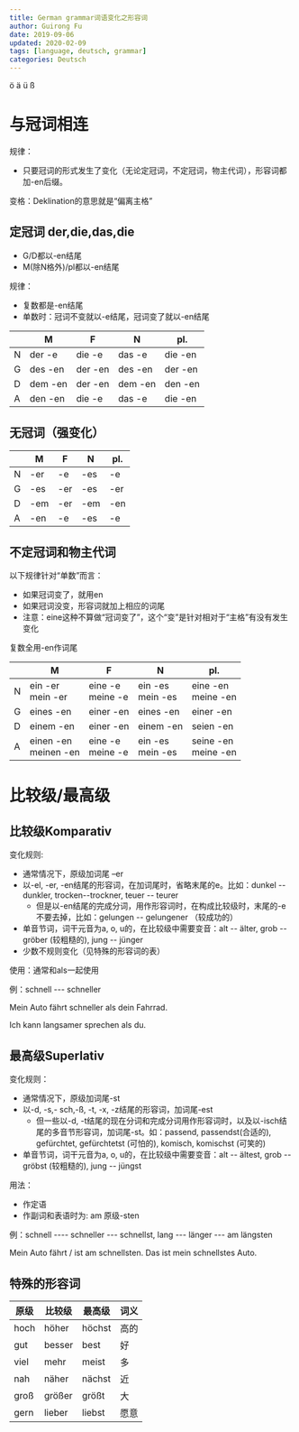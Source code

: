 ```yaml
---
title: German grammar词语变化之形容词
author: Guirong Fu
date: 2019-09-06
updated: 2020-02-09
tags: [language, deutsch, grammar]
categories: Deutsch
---
```


ö ä ü ß

# 与冠词相连

规律：

- 只要冠词的形式发生了变化（无论定冠词，不定冠词，物主代词），形容词都加-en后缀。

变格：Deklination的意思就是“偏离主格”

## 定冠词 der,die,das,die

- G/D都以-en结尾
- M(除N格外)/pl都以-en结尾

规律：

- 复数都是-en结尾
- 单数时：冠词不变就以-e结尾，冠词变了就以-en结尾

|      | M       | F       | N       | pl.     |
| ---- | ------- | ------- | ------- | ------- |
| N    | der -e  | die  -e | das -e  | die -en |
| G    | des -en | der -en | des -en | der -en |
| D    | dem -en | der -en | dem -en | den -en |
| A    | den -en | die -e  | das -e  | die -en |

## 无冠词（强变化）

|      | M    | F    | N    | pl.  |
| ---- | ---- | ---- | ---- | ---- |
| N    | -er  | -e   | -es  | -e   |
| G    | -es  | -er  | -es  | -er  |
| D    | -em  | -er  | -em  | -en  |
| A    | -en  | -e   | -es  | -e   |

## 不定冠词和物主代词

以下规律针对“单数”而言：

- 如果冠词变了，就用en
- 如果冠词没变，形容词就加上相应的词尾
- 注意：eine这种不算做“冠词变了”，这个“变”是针对相对于“主格”有没有发生变化

复数全用-en作词尾

|      | M                         | F                     | N                     | pl.                       |
| ---- | ------------------------- | --------------------- | --------------------- | ------------------------- |
| N    | ein -er<br />mein -er     | eine -e<br />meine -e | ein -es<br />mein -es | eine -en<br />meine -en   |
| G    | eines -en                 | einer -en             | eines -en             | einer -en                 |
| D    | einem -en                 | einer -en             | einem -en             | seien -en                 |
| A    | einen -en<br />meinen -en | eine -e<br />meine -e | ein -es<br />mein -es | seine -en<br />meine  -en |

# 比较级/最高级

## 比较级Komparativ

变化规则:

- 通常情况下，原级加词尾 –er
- 以-el, -er, -en结尾的形容词，在加词尾时，省略末尾的e。比如：dunkel -- dunkler, trocken--trockner, teuer -- teurer
  - 但是以-en结尾的完成分词，用作形容词时，在构成比较级时，末尾的-e不要去掉，比如：gelungen -- gelungener （较成功的）
- 单音节词，词干元音为a, o, u的，在比较级中需要变音：alt -- älter, grob -- gröber (较粗糙的), jung -- jünger
- 少数不规则变化（见特殊的形容词的表）

使用：通常和als一起使用

例：schnell --- schneller

Mein Auto fährt schneller als dein Fahrrad.

Ich kann langsamer sprechen als du.

## 最高级Superlativ

变化规则：

- 通常情况下，原级加词尾-st
- 以-d, -s,- sch,-ß, -t, -x, -z结尾的形容词，加词尾-est
  - 但一些以-d, -t结尾的现在分词和完成分词用作形容词时，以及以-isch结尾的多音节形容词，加词尾-st。如：passend, passendst(合适的), gefürchtet, gefürchtetst (可怕的), komisch, komischst (可笑的)
- 单音节词，词干元音为a, o, u的，在比较级中需要变音：alt -- ältest, grob -- gröbst (较粗糙的), jung -- jüngst

用法：

- 作定语
-  作副词和表语时为:  am 原级-sten

例：schnell ---- schneller --- schnellst, lang --- länger --- am längsten

Mein Auto fährt / ist am schnellsten.  Das ist mein schnellstes Auto.

 

## 特殊的形容词

| 原级 | 比较级 | 最高级 | 词义 |
| ---- | ------ | ------ | ---- |
| hoch | höher  | höchst | 高的 |
| gut  | besser | best   | 好   |
| viel | mehr   | meist  | 多   |
| nah  | näher  | nächst | 近   |
| groß | größer | größt  | 大   |
| gern | lieber | liebst | 愿意 |

 